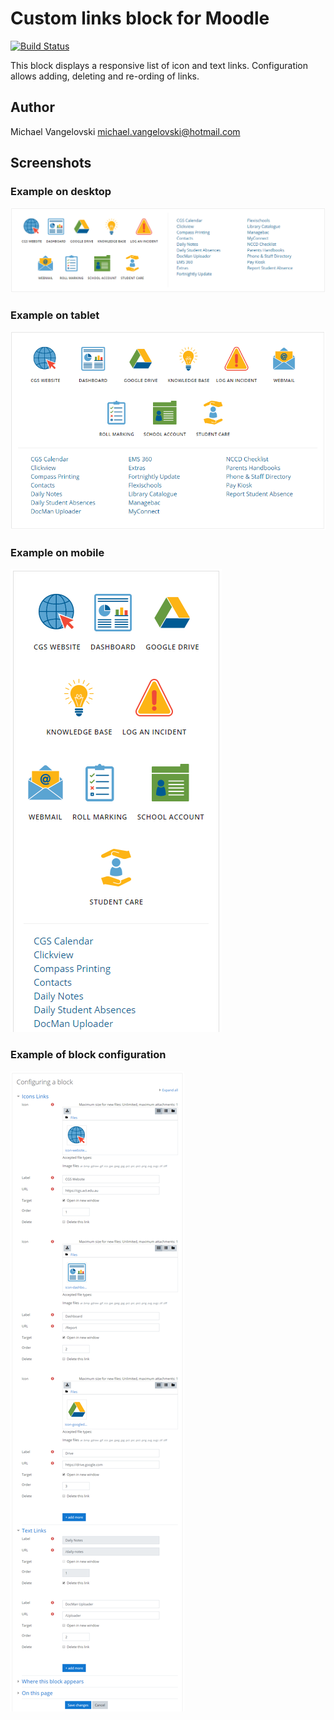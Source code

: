 # Custom links block for Moodle
[![Build Status](https://travis-ci.org/cgs-ets/moodle-block_custom_links.svg?branch=master)](https://travis-ci.org/cgs-ets/moodle-block_custom_links)

This block displays a responsive list of icon and text links. Configuration allows adding, deleting and re-ording of links.

Author
--------
Michael Vangelovski <michael.vangelovski@hotmail.com>

## Screenshots

### Example on desktop

![Custom Links on desktop](/screenshots/custom_links-desktop.PNG?raw=true)

### Example on tablet

![Custom Links on mobile](/screenshots/custom_links-tablet.PNG?raw=true)

### Example on mobile

![Custom Links on mobile](/screenshots/custom_links-mobile.PNG?raw=true)

### Example of block configuration

![Custom Links configuration](/screenshots/custom_links-config.png?raw=true)